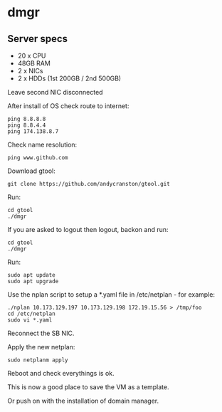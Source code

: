 # dmgr

## Server specs

+ 20 x CPU
+ 48GB RAM
+ 2 x NICs
+ 2 x HDDs (1st 200GB / 2nd 500GB)

Leave second NIC disconnected

After install of OS check route to internet:

```
ping 8.8.8.8
ping 8.8.4.4
ping 174.138.8.7
```

Check name resolution:

```
ping www.github.com
```

Download gtool:

```
git clone https://github.com/andycranston/gtool.git
```

Run:

```
cd gtool
./dmgr
```

If you are asked to logout then logout, backon and run:

```
cd gtool
./dmgr
```

Run:

```
sudo apt update
sudo apt upgrade
```

Use the nplan script to setup a *.yaml file in /etc/netplan - for example:

```
./nplan 10.173.129.197 10.173.129.198 172.19.15.56 > /tmp/foo
cd /etc/netplan
sudo vi *.yaml
```

Reconnect the SB NIC.

Apply the new netplan:


```
sudo netplanm apply
```

Reboot and check everythings is ok.

This is now a good place to save the VM as a template.

Or push on with the installation of domain manager.











